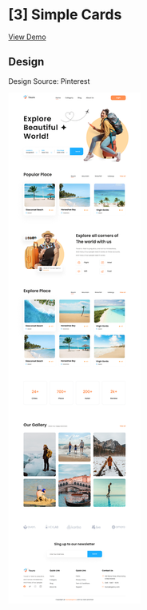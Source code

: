 # [3] Simple Cards

[View Demo](https://dannyakintunde.github.io/my-ui-challenge/simple%20cards)

## Design

Design Source: Pinterest

![Design image](design.png)
